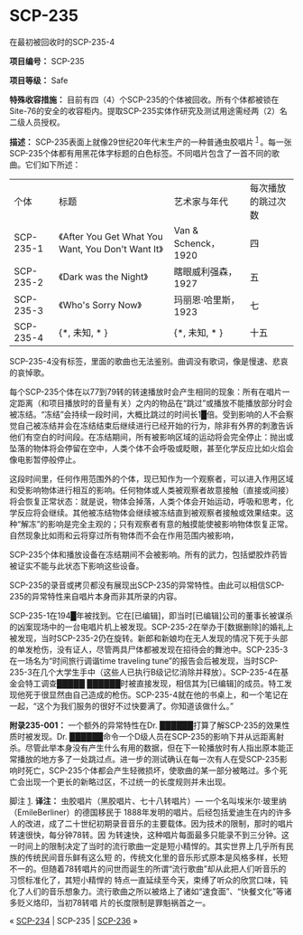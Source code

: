 # SCP-235
                        




在最初被回收时的SCP-235-4



**项目编号：** SCP-235

**项目等级：** Safe

**特殊收容措施：** 目前有四（4）个SCP-235的个体被回收。所有个体都被锁在Site-76的安全的收容柜内。提取SCP-235实体作研究及测试用途需经两（2）名二级人员授权。

**描述：** SCP-235表面上就像29世纪20年代末生产的一种普通虫胶唱片<sup class='footnoteref'>
 <a shape='rect' class='footnoteref' id='footnoteref-1' href='javascript:;' onclick='WIKIDOT.page.utils.scrollToReference(&apos;footnote-1&apos;)'>1</a>
</sup>。每一张SCP-235个体都有用黑花体字标题的白色标签。不同唱片包含了一首不同的歌曲。它们如下所述：


<table class='wiki-content-table'>
 <tr>
  <td colspan='1' rowspan='1'>&#20010;&#20307;</td>
  <td colspan='1' rowspan='1'>&#26631;&#39064;</td>
  <td colspan='1' rowspan='1'>&#33402;&#26415;&#23478;&#19982;&#24180;&#20195;</td>
  <td colspan='1' rowspan='1'>&#27599;&#27425;&#25773;&#25918;&#30340;&#36339;&#36807;&#27425;&#25968;</td>
 </tr>
 <tr>
  <td colspan='1' rowspan='1'>SCP-235-1</td>
  <td colspan='1' rowspan='1'>&#12298;After You Get What You Want, You Don&apos;t Want It&#12299;</td>
  <td colspan='1' rowspan='1'>Van &amp; Schenck&#65292;1920</td>
  <td colspan='1' rowspan='1'>&#22235;</td>
 </tr>
 <tr>
  <td colspan='1' rowspan='1'>SCP-235-2</td>
  <td colspan='1' rowspan='1'>&#12298;Dark was the Night&#12299;</td>
  <td colspan='1' rowspan='1'>&#30606;&#30524;&#23041;&#21033;&#24378;&#26862;&#65292;1927</td>
  <td colspan='1' rowspan='1'>&#20116;</td>
 </tr>
 <tr>
  <td colspan='1' rowspan='1'>SCP-235-3</td>
  <td colspan='1' rowspan='1'>&#12298;Who&apos;s Sorry Now&#12299;</td>
  <td colspan='1' rowspan='1'>&#29595;&#20029;&#24681;&#183;&#21704;&#37324;&#26031;&#65292;1923</td>
  <td colspan='1' rowspan='1'>&#19971;</td>
 </tr>
 <tr>
  <td colspan='1' rowspan='1'>SCP-235-4</td>
  <td colspan='1' rowspan='1'>{*, &#26410;&#30693;, * }</td>
  <td colspan='1' rowspan='1'>{*, &#26410;&#30693;, * }</td>
  <td colspan='1' rowspan='1'>&#21313;&#20116;</td>
 </tr>
</table>

SCP-235-4没有标签，里面的歌曲也无法鉴别。曲调没有歌词，像是慢速、悲哀的哀悼歌。

每个SCP-235个体在以77到79转的转速播放时会产生相同的现象：所有在唱片一定距离（和项目播放时的音量有关）之内的物品在“跳过”或播放不能播放部分时会被冻结。“冻结”会持续一段时间，大概比跳过的时间长1█倍。受到影响的人不会察觉自己被冻结并会在冻结结束后继续进行已经开始的行为，除非有外界的刺激告诉他们有空白的时间段。在冻结期间，所有被影响区域的运动将会完全停止：抛出或坠落的物体将会停留在空中，人类个体不会呼吸或眨眼，甚至化学反应比如火焰会像电影暂停般停止。

这段时间里，任何作用范围外的个体，现已知作为一个观察者，可以进入作用区域和受影响物体进行相互的影响。任何物体或人类被观察者故意接触（直接或间接）将会恢复正常状态：就是说，物体会掉落，人类个体会开始运动，呼吸和思考，化学反应将会继续。其他被冻结物体会继续被冻结直到被观察者接触或效果结束。这种“解冻”的影响是完全主观的；只有观察者有意的触摸能使被影响物体恢复正常。自然现象比如雨和云将穿过所有物体而不会在作用范围内被影响，

SCP-235个体和播放设备在冻结期间不会被影响。所有的武力，包括塑胶炸药皆被证实不能与此状态下影响这些设备。

SCP-235的录音或拷贝都没有展现出SCP-235的异常特性。由此可以相信SCP-235的异常特性来自唱片本身而非其所录的内容。

SCP-235-1在194█年被找到。它在[已编辑]，即当时[已编辑]公司的董事长被谋杀的凶案现场中的一台电唱片机上被发现。SCP-235-2在举办于[数据删除]的婚礼上被发现，当时SCP-235-2仍在旋转。新郎和新娘均在无人发现的情况下死于头部的单发枪伤，没有证人，尽管两具尸体都被发现在招待会的舞池中。SCP-235-3在一场名为“时间旅行调谐time traveling tune”的报告会后被发现，当时SCP-235-3在几个大学生手中（这些人已执行B级记忆消除并释放）。SCP-235-4在基金会特工调查█████ ██████时被直接发现，相信其为[已编辑]的成员。特工发现他死于很显然由自己造成的枪伤。SCP-235-4就在他的书桌上，和一个笔记在一起，“这个为我们服务的很好不过快要满了。你知道该做什么。”

**附录235-001：** 一个额外的异常特性在Dr. ██████打算了解SCP-235的效果性质时被发现。Dr. ██████命令一个D级人员在SCP-235的影响下并从远距离射杀。尽管此举本身没有产生什么有用的数据，但在下一轮播放时有人指出原本能正常播放的地方多了一处跳过点。进一步的测试确认在每一次有人在受SCP-235影响时死亡，SCP-235个体都会产生轻微损坏，使歌曲的某一部分被略过。多个死亡会出现一个更长的新略过区，不过统一的长度规则并未出现。


脚注
<a shape='rect' href='javascript:;' onclick='WIKIDOT.page.utils.scrollToReference(&apos;footnoteref-1&apos;)'>1</a>. **译注：** 虫胶唱片（黑胶唱片、七十八转唱片）— 一个名叫埃米尔·玻里纳（EmileBerliner）的德国移民于 1888年发明的唱片。后经包括爱迪生在内的许多人的改进，成了二十世纪初期录音音乐的主要载体。因为技术的限制，那时的唱片转速很快，每分钟78转。因 为转速快，这种唱片每面最多只能录不到三分钟。这一时间上的限制决定了当时的流行歌曲一定是短小精悍的。其实世界上几乎所有民族的传统民间音乐鲜有这么短 的，传统文化里的音乐形式原本是风格多样，长短不一的。但随着78转唱片的问世而诞生的所谓“流行歌曲”却从此把人们听音乐的习惯标准化了，其短小精悍的 特点一直延续至今天，束缚了听众的欣赏口味，钝化了人们的音乐想象力。流行歌曲之所以被烙上了诸如“速食面”、“快餐文化”等诸多贬义烙印，当初78转唱 片的长度限制是罪魁祸首之一。



« [SCP-234](/scp-234) | SCP-235 | [SCP-236](/scp-236) »





                    